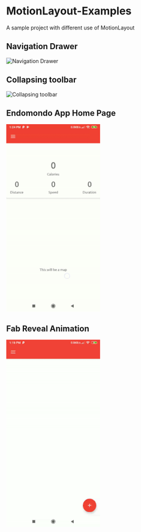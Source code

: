 # MotionLayout-Examples
A sample project with different use of MotionLayout

## Navigation Drawer
<img src="https://github.com/supto09/MotionLayout-Examples/blob/master/app/ss/drawer_ss.gif" alt="Navigation Drawer" width="250"/>

## Collapsing toolbar
<img src="https://github.com/supto09/MotionLayout-Examples/blob/master/app/ss/collapsing_toolbar.gif" alt="Collapsing toolbar" width="250"/>

## Endomondo App Home Page
<img src="https://github.com/supto09/MotionLayout-Examples/blob/master/app/ss/endomondo.gif" alt="Endomondo" width="250"/>

## Fab Reveal Animation
<img src="https://github.com/supto09/MotionLayout-Examples/blob/master/app/ss/fab.gif" alt="Fab Reveal Animation" width="250"/>
